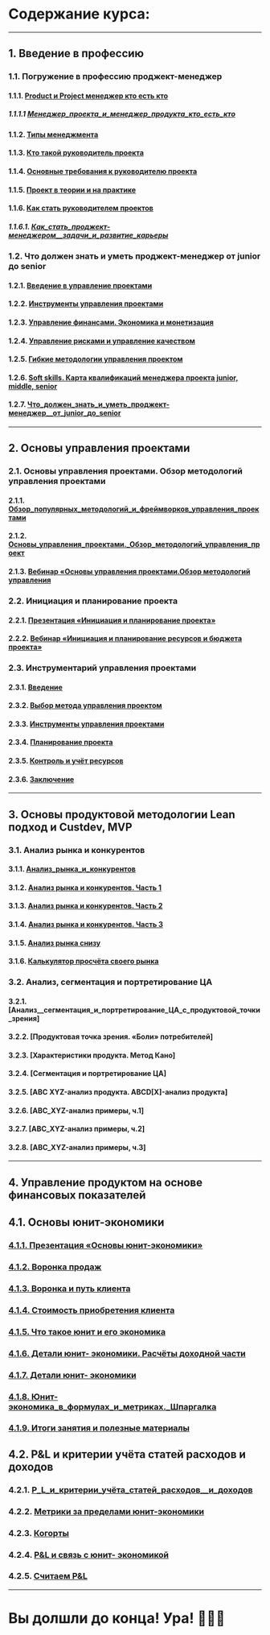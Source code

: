 # Содержание курса:
--------------------
## 1. Введение в профессию
### 1.1. Погружение в профессию проджект-менеджер
#### 1.1.1. [Product и Project менеджер кто есть кто](https://drive.google.com/file/d/1arjQKq3ll7X5UzxsAr1oFslQpVtVzg7f/view?usp=sharing)
##### 1.1.1.1 [Менеджер_проекта_и_менеджер_продукта_кто_есть_кто](https://drive.google.com/file/d/1pGex7VhcAoKJYXE6GYx8T06YYW8fCf7c/view?usp=drive_link)
#### 1.1.2. [Типы менеджмента](https://drive.google.com/file/d/18YDGehXT0Skj4GPHxeG6Xl_qVKQjRrKk/view?usp=sharing)
#### 1.1.3. [Кто такой руководитель проекта](https://drive.google.com/file/d/1DYpYrGLxjiN9OfFGAhk9YGeqJ16oWvuX/view?usp=sharing)
#### 1.1.4. [Основные требования к руководителю проекта](https://drive.google.com/file/d/1JACctsbV2OVyJMKH8d01hBlG1NOcLZrD/view?usp=sharing)
#### 1.1.5. [Проект в теории и на практике](https://drive.google.com/file/d/1WJhBEyxfWPJTcGCknz2on3MIhGr962pw/view?usp=sharing)
#### 1.1.6. [Как стать руководителем проектов](https://drive.google.com/file/d/1yDfanooEqxbof4Z0YX1t0FZSi4NiNdMz/view?usp=sharing)
##### 1.1.6.1. [Как_стать_проджект-менеджером__задачи_и_развитие_карьеры](https://drive.google.com/file/d/1Ga3HKBuPpTYrQFzk_PxrZsC3Wb2OsbFA/view?usp=sharing)

### 1.2. Что должен знать и уметь проджект-менеджер от junior до senior
#### 1.2.1. [Введение в управление проектами](https://drive.google.com/file/d/1LXt023jXtbjD9m_pzngLaJhDmYt3lNgs/view?usp=sharing)
#### 1.2.2. [Инструменты управления проектами](https://drive.google.com/file/d/1aW9_UmHwjYNiE0eRdCHlrHNrCaNHNQw9/view?usp=sharing)
#### 1.2.3. [Управление финансами. Экономика и монетизация](https://drive.google.com/file/d/1msVGY19R2rvCUWfsWu7iQo53f9qdwgn1/view?usp=sharing)
#### 1.2.4. [Управление рисками и управление качеством](https://drive.google.com/file/d/1_ShTIUyY2lJIJqGxSGtG40dnaTbO4coC/view?usp=sharing)
#### 1.2.5. [Гибкие методологии управления проектом](https://drive.google.com/file/d/1qVb-BbLpSPe3T6ynHHGVZgl3rLpPkStZ/view?usp=sharing)
#### 1.2.6. [Soft skills. Карта квалификаций менеджера проекта junior, middle, senior](https://drive.google.com/file/d/1acdbywWNvXePemMMsLMvg3L-D0YAG_NV/view?usp=sharing)
#### 1.2.7. [Что_должен_знать_и_уметь_проджект-менеджер__от_junior_до_senior](https://drive.google.com/file/d/1fe_5nmZ3iCl6KSQN1Bkq9CZqUvXfc5RB/view?usp=sharing)
---------------------
## 2. Основы управления проектами
### 2.1. Основы управления проектами. Обзор методологий управления проектами
#### 2.1.1. [Обзор_популярных_методологий_и_фреймворков_управления_проектами](https://drive.google.com/file/d/1r4PLAHcorCyJqQTk7ymAESdTtf6sXtWP/view?usp=sharing)
#### 2.1.2. [Основы_управления_проектами._Обзор_методологий_управления_проект](https://drive.google.com/file/d/1xDdjNqO4iSFcWcYEKJKCogIbqg6rKr3a/view?usp=sharing)
#### 2.1.3. [Вебинар «Основы управления проектами.Обзор методологий управления](https://drive.google.com/file/d/16EuLOowDeSerXm1gI78Jug7SV4uLpLqe/view?usp=sharing)
   
### 2.2. Инициация и планирование проекта
#### 2.2.1. [Презентация «Инициация и планирование проекта»](https://drive.google.com/file/d/1i43RMJoozUIsiO-XultXPJhs3S3QgUwM/view?usp=sharing)
#### 2.2.2. [Вебинар «Инициация и планирование ресурсов и бюджета проекта»](https://drive.google.com/file/d/1yWln4ymhMPSsNBl4IQkoiXo4G2i5GCuh/view?usp=sharing)

### 2.3. Инструментарий управления проектами
#### 2.3.1. [Введение](https://drive.google.com/file/d/1TnDzhgFAeS6qLT_VuhV5ooMkMm3lfhNG/view?usp=sharing)
#### 2.3.2. [Выбор метода управления проектом](https://drive.google.com/file/d/1qwk-IxNKO9jiJ0MCtOiHGjQGMucCc50q/view?usp=sharing)
#### 2.3.3. [Инструменты управления проектами](https://drive.google.com/file/d/1CdmX9ge9-2KhF3mOvu5UaD2FI3c5RBlb/view?usp=sharing)
#### 2.3.4. [Планирование проекта](https://drive.google.com/file/d/1XBxvlvjdHz6YR93mygrQaXBlSb4sgrDr/view?usp=sharing)
#### 2.3.5. [Контроль и учёт ресурсов](https://drive.google.com/file/d/1-fsjD7_M1b7jUuLhHspplny3Tu3xSw-S/view?usp=sharing)
#### 2.3.6. [Заключение](https://drive.google.com/file/d/1oB-R71qnvLwhmgXeLOGMPYDZ-dwHh5WN/view?usp=sharing)
----------------------------
## 3. Основы продуктовой методологии Lean подход и Custdev, MVP
### 3.1. Анализ рынка и конкурентов
#### 3.1.1. [Анализ_рынка_и_конкурентов](https://drive.google.com/file/d/1O62WMW4DhTyELdJbBe9nui9AZY3O2XXt/view?usp=sharing)
#### 3.1.2. [Анализ рынка и конкурентов. Часть 1](https://drive.google.com/file/d/1khKIW6bahq_bkn6XpaM-ktgja4TmLjs_/view?usp=sharing)
#### 3.1.3. [Анализ рынка и конкурентов. Часть 2](https://drive.google.com/file/d/1NjMr3Bc551ENP8sz3IkLitS4ZatRRA7U/view?usp=sharing)
#### 3.1.4. [Анализ рынка и конкурентов. Часть 3](https://drive.google.com/file/d/13Vk6S6XueJlYg92VJc7XMWYIZaxmbp4g/view?usp=sharing)
#### 3.1.5. [Анализ рынка снизу](https://drive.google.com/file/d/11ZJfYNLBkJ_zcM-HTNJUUtsDhK8RrTMA/view?usp=sharing)
#### 3.1.6. [Калькулятор просчёта своего рынка](https://docs.google.com/spreadsheets/d/1tN3lS10tYNfWfUe-h-CIF0quJ8duJDFj/edit?usp=sharing&ouid=102065827567704577254&rtpof=true&sd=true)

### 3.2. Анализ, сегментация и портретирование ЦА
#### 3.2.1. [Анализ__сегментация_и_портретирование_ЦА_с_продуктовой_точки_зрения]
#### 3.2.2. [Продуктовая точка зрения. «Боли» потребителей]
#### 3.2.3. [Характеристики продукта. Метод Кано]
#### 3.2.4. [Сегментация и портретирование ЦА]
#### 3.2.5. [ABC XYZ-анализ продукта. ABCD[X]-анализ продукта]
#### 3.2.6. [ABC_XYZ-анализ примеры, ч.1]
#### 3.2.7. [ABC_XYZ-анализ примеры, ч.2]
#### 3.2.8. [ABC_XYZ-анализ примеры, ч.3]
---------------------------------------
## 4. Управление продуктом на основе финансовых показателей
## 4.1. Основы юнит-экономики
### [4.1.1. Презентация «Основы юнит-экономики»](https://drive.google.com/file/d/1hx8iposAK1PEhz2R-3tvOn0Pijgsuvsz/view?usp=sharing)
### [4.1.2. Воронка продаж](https://drive.google.com/file/d/1WhGevntH2dJoAH0cNBTigrv2V_LMireQ/view?usp=sharing)
### [4.1.3. Воронка и путь клиента](https://drive.google.com/file/d/1bNm6NzhpK9rtPxcoTtH-ma6bg92Bi1NV/view?usp=sharing)
### [4.1.4. Стоимость приобретения клиента](https://drive.google.com/file/d/1DxvzLPXatGYAiLi259UBzJ_c4BQtuHBC/view?usp=sharing)
### [4.1.5. Что такое юнит и его экономика](https://drive.google.com/file/d/1fmo90YMSwxlt1wuUMYb3ryduxdbzO-z2/view?usp=sharing)
### [4.1.6. Детали юнит- экономики. Расчёты доходной части](https://drive.google.com/file/d/1L_kTTebBcnaJxdhOQ1c13RGeXd5PtWZ6/view?usp=sharing)
### [4.1.7. Детали юнит- экономики](https://drive.google.com/file/d/1rURY35AkzzkizVGHGwSqmlx2kk0I7sJ5/view?usp=sharing)
### [4.1.8. Юнит-экономика_в_формулах_и_метриках._Шпаргалка](https://drive.google.com/file/d/10Lnn54xAI2x7vlaIYs7_qClSNjSPjjTl/view?usp=sharing)
### [4.1.9. Итоги занятия и полезные материалы](https://drive.google.com/file/d/1-QnzECysCJshsFdy2o3igk2LGkJwj4kd/view?usp=sharing)

## 4.2. P&L и критерии учёта статей расходов и доходов
### 4.2.1. [P_L_и_критерии_учёта_статей_расходов__и_доходов](https://drive.google.com/file/d/1mEOgwFcYCtZsGWNWrEoqrqOAbLbxfdPt/view?usp=sharing)
### 4.2.2. [Метрики за пределами юнит-экономики](https://drive.google.com/file/d/1otw_r159dfrR8xUr_B140a6KeR0TJ6jt/view?usp=sharing)
### 4.2.3. [Когорты](https://drive.google.com/file/d/1q-5ClOzVqjQDpf_Rxqk8HqNoyt5SH9ZD/view?usp=sharing)
### 4.2.4. [P&L и связь с юнит- экономикой](https://drive.google.com/file/d/1YpiCPYRf3qPMCm_pUiqnjgZ3DGlap9_-/view?usp=sharing)
### 4.2.5. [Считаем P&L](https://drive.google.com/file/d/14NYCWsLYlSXP8i-1ta3kEHW_5Zwl_SkF/view?usp=sharing)
---------------------------------------
# Вы долшли до конца! Ура! 🎉🎉🎉

